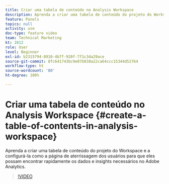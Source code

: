 ```yaml
---
title: Criar uma tabela de conteúdo no Analysis Workspace
description: Aprenda a criar uma tabela de conteúdo do projeto do Workspace e a configurá-la como a página de aterrissagem dos usuários para que eles possam encontrar rapidamente os dados e insights necessários no Adobe Analytics.
feature: Panels
topics: null
activity: use
doc-type: feature video
team: Technical Marketing
kt: 2812
role: User
level: Beginner
exl-id: b2315794-8910-4b7f-920f-7f1c3da29ace
source-git-commit: 8fc641743bc9e07b838a22ca64ccc15344d52764
workflow-type: ht
source-wordcount: '80'
ht-degree: 100%

---
```


# Criar uma tabela de conteúdo no Analysis Workspace {#create-a-table-of-contents-in-analysis-workspace}

Aprenda a criar uma tabela de conteúdo do projeto do Workspace e a configurá-la como a página de aterrissagem dos usuários para que eles possam encontrar rapidamente os dados e insights necessários no Adobe Analytics.

>[!VIDEO](https://video.tv.adobe.com/v/26990/?quality=12&learn=on)
